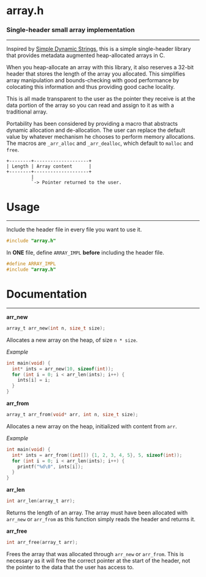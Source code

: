# array.h
### Single-header small array implementation
---

Inspired by [Simple Dynamic Strings](https://github.com/antirez/sds), this is a
simple single-header library that provides metadata augmented heap-allocated
arrays in C.

When you heap-allocate an array with this library, it also reserves a 32-bit
header that stores the length of the array you allocated. This simplifies array
manipulation and bounds-checking with good performance by colocating this
information and thus providing good cache locality.

This is all made transparent to the user as the pointer they receive is at the
data portion of the array so you can read and assign to it as with a traditional
array.

Portability has been considered by providing a macro that abstracts dynamic
allocation and de-allocation. The user can replace the default value by whatever
mechanism he chooses to perform memory allocations. The macros are `_arr_alloc` 
and `_arr_dealloc`, which default to `malloc` and `free`.

```
+--------+--------------------+
| Length | Array content      |
+--------+--------------------+
         |
         `-> Pointer returned to the user.
```

# Usage
---

Include the header file in every file you want to use it.
```c
#include "array.h"
```

In **ONE** file, define `ARRAY_IMPL` **before** including the header file.
```c
#define ARRAY_IMPL
#include "array.h"
```

# Documentation
---

**arr_new**
```c
array_t arr_new(int n, size_t size);
```
Allocates a new array on the heap, of size `n * size`.

*Example*
```c
int main(void) {
  int* ints = arr_new(10, sizeof(int));
  for (int i = 0; i < arr_len(ints); i++) {
    ints[i] = i;
  }
}
```

**arr_from**

```c
array_t arr_from(void* arr, int n, size_t size);
```
Allocates a new array on the heap, initialized with content from `arr`.

*Example*
```c
int main(void) {
  int* ints = arr_from((int[]) {1, 2, 3, 4, 5}, 5, sizeof(int));
  for (int i = 0; i < arr_len(ints); i++) {
    printf("%d\0", ints[i]);
  }
}
```

**arr_len**

```c
int arr_len(array_t arr);
```
Returns the length of an array. The array must have been allocated with
`arr_new` or `arr_from` as this function simply reads the header and returns it.

**arr_free**

```c
int arr_free(array_t arr);
```
Frees the array that was allocated through `arr_new` or `arr_from`. This is
necessary as it will free the correct pointer at the start of the header, not
the pointer to the data that the user has access to.
